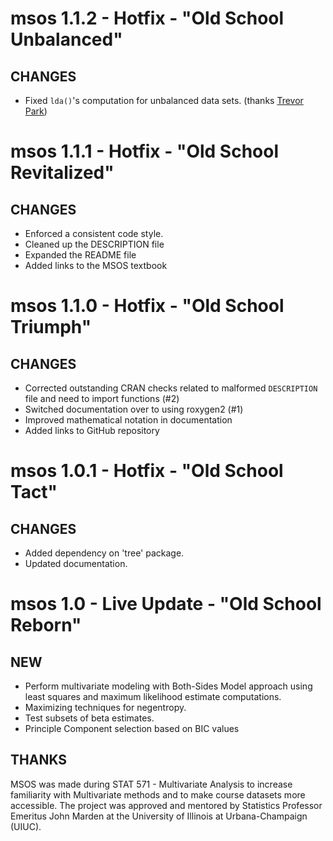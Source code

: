 # msos 1.1.2 - Hotfix - "Old School Unbalanced"

## CHANGES

- Fixed `lda()`'s computation for unbalanced data sets. (thanks [Trevor Park](https://stat.illinois.edu/directory/profile/thp2))

# msos 1.1.1 - Hotfix - "Old School Revitalized"

## CHANGES

- Enforced a consistent code style.
- Cleaned up the DESCRIPTION file
- Expanded the README file
- Added links to the MSOS textbook

# msos 1.1.0 - Hotfix - "Old School Triumph"

## CHANGES
- Corrected outstanding CRAN checks related to malformed `DESCRIPTION` file
  and need to import functions (#2)
- Switched documentation over to using roxygen2 (#1)
- Improved mathematical notation in documentation
- Added links to GitHub repository

# msos 1.0.1 - Hotfix - "Old School Tact"

## CHANGES
- Added dependency on 'tree' package.
- Updated documentation.

# msos 1.0 - Live Update - "Old School Reborn"

## NEW

- Perform multivariate modeling with Both-Sides Model approach using least
  squares and maximum likelihood estimate computations.
- Maximizing techniques for negentropy.
- Test subsets of beta estimates.
- Principle Component selection based on BIC values

## THANKS

MSOS was made during STAT 571 - Multivariate Analysis to increase familiarity
with Multivariate methods and to make course datasets more accessible. 
The project was approved and mentored by Statistics Professor Emeritus
John Marden at the University of Illinois at Urbana-Champaign (UIUC).